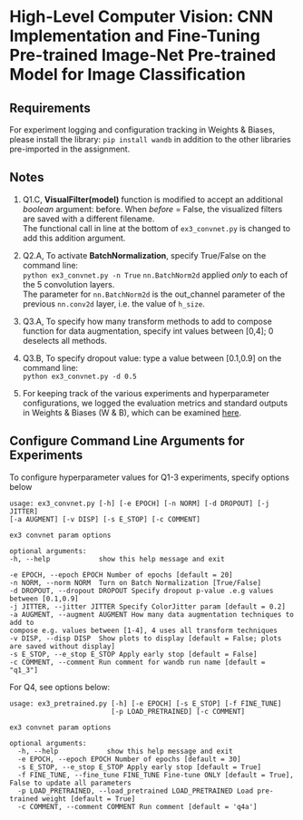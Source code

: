 # High-Level Computer Vision: CNN Implementation and Fine-Tuning Pre-trained Image-Net Pre-trained Model for Image Classification

## Requirements

For experiment logging and configuration tracking in Weights & Biases, please install the library:
`pip install wandb` in addition to the other libraries pre-imported in the assignment.



## Notes

1. Q1.C, **VisualFilter(model)** function is modified to accept an additional _boolean_ argument: before.
   When _before_ = False, the visualized filters are saved with a different filename.  
   The functional call in line at the bottom of ``ex3_convnet.py`` is changed to add this addition argument.  
2. Q2.A, To activate **BatchNormalization**, specify True/False on the command line:  
   ``python ex3_convnet.py -n True``
   ``nn.BatchNorm2d`` applied _only_ to each of the 5 convolution layers.  
   The parameter for ``nn.BatchNorm2d`` is the out_channel parameter of the previous ``nn.conv2d`` layer, i.e. 
   the value of ``h_size``.
   
3. Q3.A, To specify how many transform methods to add to compose function for data augmentation, specify int
values between [0,4]; 0 deselects all methods.

4. Q3.B, To specify dropout value: type a value between [0.1,0.9] on the command line:  
   ``python ex3_convnet.py -d 0.5``
   
5. For keeping track of the various experiments and hyperparameter configurations, we logged the evaluation metrics and
standard outputs in Weights & Biases (W & B), which can be examined [here](https://wandb.ai/pokarats/HLCV_CNN_3).
   
   
## Configure Command Line Arguments for Experiments

To configure hyperparameter values for Q1-3 experiments, specify options below

```
usage: ex3_convnet.py [-h] [-e EPOCH] [-n NORM] [-d DROPOUT] [-j JITTER]
[-a AUGMENT] [-v DISP] [-s E_STOP] [-c COMMENT]

ex3 convnet param options

optional arguments:
-h, --help            show this help message and exit

-e EPOCH, --epoch EPOCH Number of epochs [default = 20]
-n NORM, --norm NORM  Turn on Batch Normalization [True/False]
-d DROPOUT, --dropout DROPOUT Specify dropout p-value .e.g values between [0.1,0.9]
-j JITTER, --jitter JITTER Specify ColorJitter param [default = 0.2]
-a AUGMENT, --augment AUGMENT How many data augmentation techniques to add to
compose e.g. values between [1-4], 4 uses all transform techniques
-v DISP, --disp DISP  Show plots to display [default = False; plots are saved without display]
-s E_STOP, --e_stop E_STOP Apply early stop [default = False]
-c COMMENT, --comment Run comment for wandb run name [default = "q1_3"]
```
   
For Q4, see options below:

```
usage: ex3_pretrained.py [-h] [-e EPOCH] [-s E_STOP] [-f FINE_TUNE]
                         [-p LOAD_PRETRAINED] [-c COMMENT]

ex3 convnet param options

optional arguments:
  -h, --help            show this help message and exit
  -e EPOCH, --epoch EPOCH Number of epochs [default = 30]
  -s E_STOP, --e_stop E_STOP Apply early stop [default = True]
  -f FINE_TUNE, --fine_tune FINE_TUNE Fine-tune ONLY [default = True], False to update all parameters
  -p LOAD_PRETRAINED, --load_pretrained LOAD_PRETRAINED Load pre-trained weight [default = True]
  -c COMMENT, --comment COMMENT Run comment [default = 'q4a']

```
